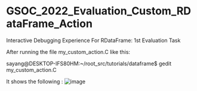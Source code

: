 # GSOC_2022_Evaluation_Custom_RDataFrame_Action
Interactive Debugging Experience For RDataFrame: 1st Evaluation Task

After running the file my_custom_action.C like this:

sayang@DESKTOP-IFS80HM:~/root_src/tutorials/dataframe$ gedit my_custom_action.C

It shows the following :
![image](https://user-images.githubusercontent.com/77008026/159057251-770b423a-aa70-42b4-9bff-c846b34e35d5.png)
